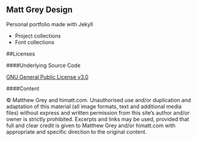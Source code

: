Matt Grey Design
--------

Personal portfolio made with Jekyll

- Project collections
- Font collections

##Licenses

####Underlying Source Code

[GNU General Public License v3.0](LICENSE)


####Content

© Matthew Grey and himatt.com. Unauthorised use and/or duplication and adaptation of this material (all image formats, text and additional media files) without express and written permission from this site’s author and/or owner is strictly prohibited. Excerpts and links may be used, provided that full and clear credit is given to Matthew Grey and/or himatt.com with appropriate and specific direction to the original content.
